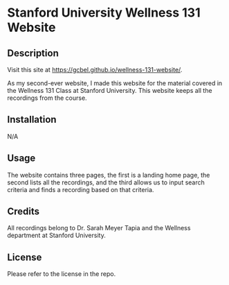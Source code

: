 # Stanford University Wellness 131 Website

## Description

Visit this site at https://gcbel.github.io/wellness-131-website/.

As my second-ever website, I made this website for the material covered in the Wellness 131 Class at Stanford 
University. This website keeps all the recordings from the course.

## Installation

N/A

## Usage

The website contains three pages, the first is a landing home page, the second lists all the recordings, and 
the third allows us to input search criteria and finds a recording based on that criteria. 

## Credits

All recordings belong to Dr. Sarah Meyer Tapia and the Wellness department at Stanford University.

## License

Please refer to the license in the repo.
